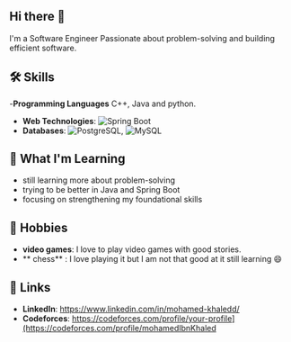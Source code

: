 ## Hi there 👋
I'm a Software Engineer Passionate about problem-solving and building efficient software.

## 🛠️ Skills 
-**Programming Languages** C++, Java and python.
- **Web Technologies**: ![Spring Boot](https://img.shields.io/badge/-Spring%20Boot-6DB33F?style=flat-square&logo=spring&logoColor=white)
- **Databases**: ![PostgreSQL](https://img.shields.io/badge/-PostgreSQL-336791?style=flat-square&logo=postgresql&logoColor=white), ![MySQL](https://img.shields.io/badge/-MySQL-4479A1?style=flat-square&logo=mysql&logoColor=white)

## 🚀 What I'm Learning
- still learning more about problem-solving
- trying to be better in Java and Spring Boot
- focusing on strengthening my foundational skills
## 🎨 Hobbies
- **video games**: I love to play video games with good stories.
- ** chess** : I love playing it but I am not that good at it still learning 😄
## 🔗 Links
- **LinkedIn**: https://www.linkedin.com/in/mohamed-khaledd/
- **Codeforces**: https://codeforces.com/profile/your-profile](https://codeforces.com/profile/mohamedIbnKhaled

